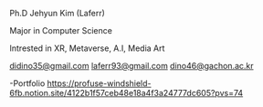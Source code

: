 
Ph.D Jehyun Kim (Laferr)


Major in Computer Science

Intrested in XR, Metaverse, A.I, Media Art


didino35@gmail.com
laferr93@gmail.com
dino46@gachon.ac.kr


-Portfolio
https://profuse-windshield-6fb.notion.site/4122b1f57ceb48e18a4f3a24777dc605?pvs=74
